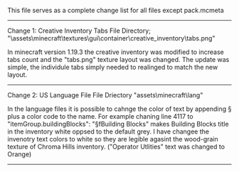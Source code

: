 This file serves as a complete change list for all files except pack.mcmeta

------

Change 1: Creative Inventory Tabs
File Directory; "\assets\minecraft\textures\gui\container\creative_inventory\tabs.png"

In minecraft version 1.19.3 the creative inventory was modified to increase tabs count and the "tabs.png" texture layout was changed.
The update was simple, the individule tabs simply needed to realinged to match the new layout.

------

Change 2: US Language File
File Driectory "assets\minecraft\lang"

In the language files it is possible to cahnge the color of text by appending § plus a color code to the name. 
For example chaning line 4117 to "itemGroup.buildingBlocks": "§fBuilding Blocks" makes Building Blocks title in the inventory white oppsed to the default grey.
I have changee the invenotry text colors to white so they are legible agasint the wood-grain texture of Chroma Hills inventory. ("Operator Utlities" text was changed to Orange)

------
